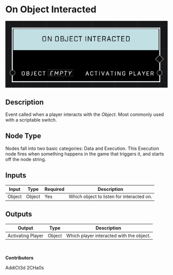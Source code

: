 # On Object Interacted
![](../../../.gitbook/assets/on-object-interacted.png)
## Description
Event called when a player interacts with the *Object*. Most commonly used with a scriptable switch.

## Node Type
Nodes fall into two basic categories: Data and Execution. This Execution node fires when something happens in the game that triggers it, and starts off the node string.

## Inputs
| Input | Type | Required | Description |
|------------------|------------------|----------|--------------------------------------------------------------|
| Object | Object | Yes | Which object to listen for interacted on. |

## Outputs
| Output | Type | Description |
|------------------|------------------|--------------------------------------------------------------|
| Activating Player | Object | Which player interacted with the object.|

\
\
**Contributors**

AddiCt3d 2CHa0s